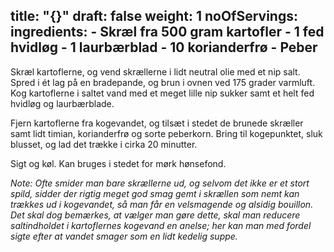 title: "{}"
draft: false
weight: 1
noOfServings: 
ingredients:
	- Skræl fra 500 gram kartofler
	- 1 fed hvidløg
	- 1 laurbærblad
	- 10 korianderfrø
	- Peber
---

Skræl kartoflerne, og vend skrællerne i lidt neutral olie med et nip
salt. Spred i ét lag på en bradepande, og brun i ovnen ved 175 grader
varmluft. Kog kartoflerne i saltet vand med et meget lille nip sukker
samt et helt fed hvidløg og laurbærblade.

Fjern kartoflerne fra kogevandet, og tilsæt i stedet de brunede skræller
samt lidt timian, korianderfrø og sorte peberkorn. Bring til
kogepunktet, sluk blusset, og lad det trække i cirka 20 minutter.

Sigt og køl. Kan bruges i stedet for mørk hønsefond.

*Note: Ofte smider man bare skrællerne ud, og selvom det ikke er et
stort spild, sidder der rigtig meget god smag gemt i skrællen som nemt
kan trækkes ud i kogevandet, så man får en velsmagende og alsidig
bouillon. Det skal dog bemærkes, at vælger man gøre dette, skal man
reducere saltindholdet i kartoflernes kogevand en anelse; her kan man
med fordel sigte efter at vandet smager som en lidt kedelig suppe.*


